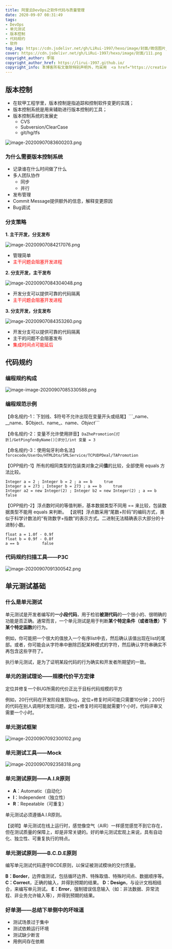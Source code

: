 ```yaml
---
title: 阿里云DevOps之软件代码与质量管理
date: 2020-09-07 08:31:49
tags:
- DevOps
- 单元测试
- 版本控制
- 代码规约
- 软件
top_img: https://cdn.jsdelivr.net/gh/LiRui-1997/hexo/image/封面/微信图片_20200922105439.png
cover: https://cdn.jsdelivr.net/gh/LiRui-1997/hexo/image/封面/111.png
copyright_author: 李瑞
copyright_author_href: https://lirui-1997.github.io/
copyright_info: 本博客所有文章除特别声明外，均采用  <a href="https://creativecommons.org/licenses/by-nc-sa/4.0/">CC BY-NC-SA 4.0 </a> 许可协议。转载请注明出处！
---
```


## 版本控制

- 在软甲工程学里，版本控制是指追踪和控制软件变更的实践；
- 版本控制系统是用来辅助进行版本控制的工具；
- 版本控制系统的发展史
	- CVS
	- Subversion/ClearCase
	- git/hg/tfs

![image-20200907083600203.png](https://cdn.jsdelivr.net/gh/LiRui-1997/hexo/image/软件代码与质量管理/image-20200907083600203.png)

### 为什么需要版本控制系统

- 记录谁在什么时间做了什么
- 多人团队协作
	- 同步
	- 并行
- 发布管理
- Commit Message提供额外的信息，解释变更原因
- Bug调试

### 分支策略

**1. 主干开发，分支发布**

![image-20200907084217076.png](https://cdn.jsdelivr.net/gh/LiRui-1997/hexo/image/软件代码与质量管理/image-20200907084217076.png)

- 管理简单
- <span style='color:red;background:背景颜色;font-size:文字大小;font-family:字体;'>主干问题会阻塞开发进程</span>

**2. 分支开发，主干发布**

![image-20200907084304048.png](https://cdn.jsdelivr.net/gh/LiRui-1997/hexo/image/软件代码与质量管理/image-20200907084304048.png)

- 开发分支可以提供可靠的代码隔离
- <span style='color:red;background:背景颜色;font-size:文字大小;font-family:字体;'>主干问题会阻塞开发进程</span>

**3. 分支开发，分支发布**

![image-20200907084353260.png](https://cdn.jsdelivr.net/gh/LiRui-1997/hexo/image/软件代码与质量管理/image-20200907084353260.png)

- 开发分支可以提供可靠的代码隔离
- 主干的问题不会阻塞发布
- <span style='color:red;background:背景颜色;font-size:文字大小;font-family:字体;'>集成时间点可能延后</span>

## 代码规约

### 编程规约构成

![image-image-20200907085330588.png](https://cdn.jsdelivr.net/gh/LiRui-1997/hexo/image/软件代码与质量管理/image-20200907085330588.png)

### 编程规范示例

【命名规约-1：下划线、$符号不允许出现在变量开头或结尾】```_name、__name、$Object、name_、name$、Object$```

【命名规约-2：变量不允许使用拼音】```DaZhePromotion[打折]/GetPingfenByName()[评分]/int 变量 = 3```

【命名规约-3：使用匈牙利命名法】```forcecode/UserDo/HTMLDto/SMLService/TCPUDPDeal/TAPromotion```

【OPP规约-1】所有的相同类型的包装类对象之间**值**的比较，全部使用 equals 方法比较。
```
Integer a = 2 ; Integer b = 2 ; a == b     true
Integer a = 273 ; Integer b = 273 ; a == b     true
Integer a2 = new Integer(2) ; Integer b2 = new Integer(2) ; a == b false
```

【OPP规约-2】浮点数时间的等值判断，基本数据类型不同用 == 来比较，包装数据类型不能用 equals 来判断。
【说明】浮点数采用“尾数+阶码”的编码方式，类似于科学计数法的“有效数字+指数”的表示方式。二进制无法精确表示大部分的十进制小数。

```
float a = 1.0f - 0.9f
float b = 0.9f - 0.8f
a == b          false
```

### 代码规约扫描工具——P3C

![image-20200907091300542.png](https://cdn.jsdelivr.net/gh/LiRui-1997/hexo/image/软件代码与质量管理/image-20200907091300542.png)

## 单元测试基础

### 什么是单元测试

单元测试是开发者编写的**一小段代码**，用于检验**被测代码**的一个很小的、很明确的功能是否正确。通常而言，一个单元测试是用于判断**某个特定条件（或者场景）**下某个**特定函数**的行为。

例如，你可能把一个很大的值放入一个有序list中去，然后确认该值出现在list的尾部。或者，你可能会从字符串中删除匹配某种模式的字符，然后确认字符串确实不再包含这些字符了。

执行单元测试，是为了证明某段代码的行为确实和开发者所期望的一致。

### 单元的测试理论——规模代价平方定律

定位并修复一个BUG所需的代价正比于目标代码规模的平方

例如，20行代码在开发阶段发现bug，定位+修复时间可能只需要10分钟；200行的代码在别人调用时发现问题，定位+修复时间可能就需要1个小时，代码评审又需要一个小时。

### 单元测试框架

![image-20200907092300102.png](https://cdn.jsdelivr.net/gh/LiRui-1997/hexo/image/软件代码与质量管理/image-20200907092300102.png)

### 单元测试工具——Mock

![image-20200907092358318.png](https://cdn.jsdelivr.net/gh/LiRui-1997/hexo/image/软件代码与质量管理/image-20200907092358318.png)

### 单元测试原则——A.I.R原则

- **A**：Automatic（自动化）
- **I**：Independent（独立性）
- **R**：Repeatable（可重复）

单元测试必须遵循A.I.R原则。

【说明】单元测试在线上运行时，感觉像空气（AIR）一样感觉感觉不到它存在，但在测试质量的保障上，却是非常关键的。好的单元测试宏观上来说，具有自动化、独立性、可重复执行的特点。

### 单元测试原则——B.C.D.E原则

编写单元测试代码遵守BCDE原则，以保证被测试模块的交付质量。

**B：Border**，边界值测试，包括循环边界、特殊取值、特殊时间点、数据顺序等。
**C：Correct**，正确的输入，并得到预期的结果。
**D：Design**，与设计文档相结合，来编写单元测试。
**E：Error**，强制错误信息输入（如：非法数据、异常流程、非业务允许输入等），并得到预期的结果。

### 好单测——总结下单侧中的坏味道

- 测试场景过于集中
- 测试依赖运行环境
- 测试缺少断言
- 用例间存在依赖














